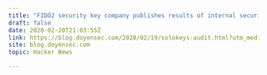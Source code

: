 ```yaml
---
title: "FIDO2 security key company publishes results of internal security audit"
draft: false
date: 2020-02-20T21:03:55Z
link: https://blog.doyensec.com/2020/02/19/solokeys-audit.html?utm_medium=RSS&utm_source=hune
site: blog.doyensec.com
topic: Hacker News  

---
```

